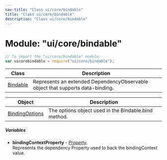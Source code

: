```yaml
---
nav-title: "Class ui/core/bindable"
title: "Class ui/core/bindable"
description: "Class ui/core/bindable"
---
```

# Module: "ui/core/bindable"

``` JavaScript
// To import the "ui/core/bindable" module:
var uicorebindable = require("ui/core/bindable");
```

Class | Description
------|------------
[Bindable](../../../ui/core/bindable/Bindable.md) | Represents an extended DependencyObservable object that supports data-binding.

Object | Description
------|------------
[BindingOptions](../../../ui/core/bindable/BindingOptions.md) | The options object used in the Bindable.bind method.

##### Variables
 - **bindingContextProperty** - [_Property_](../../../ui/core/dependency-observable/Property.md).    
  Represents the dependency Property used to back the bindingContext value.